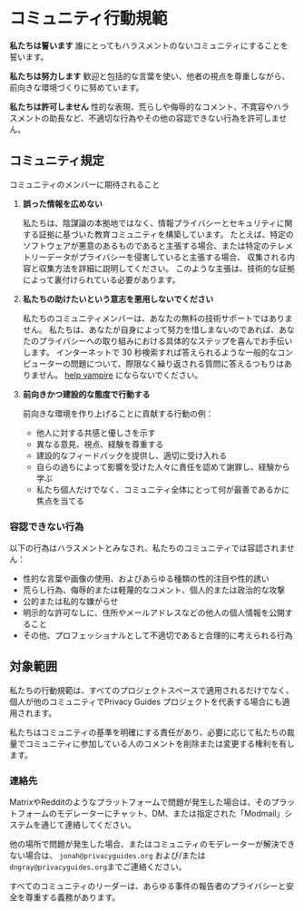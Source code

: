 # コミュニティ行動規範

**私たちは誓います** 誰にとってもハラスメントのないコミュニティにすることを誓います。

**私たちは努力します** 歓迎と包括的な言葉を使い、他者の視点を尊重しながら、前向きな環境づくりに努めています。

**私たちは許可しません** 性的な表現、荒らしや侮辱的なコメント、不寛容やハラスメントの助長など、不適切な行為やその他の容認できない行為を許可しません。

## コミュニティ規定

コミュニティのメンバーに期待されること

1. **誤った情報を広めない**

      私たちは、陰謀論の本拠地ではなく、情報プライバシーとセキュリティに関する証拠に基づいた教育コミュニティを構築しています。 たとえば、特定のソフトウェアが悪意のあるものであると主張する場合、または特定のテレメトリーデータがプライバシーを侵害していると主張する場合、 収集される内容と収集方法を詳細に説明してください。 このような主張は、技術的な証拠によって裏付けられている必要があります。

1. **私たちの助けたいという意志を悪用しないでください**

      私たちのコミュニティメンバーは、あなたの無料の技術サポートではありません。 私たちは、あなたが自身によって努力を惜しまないのであれば、あなたのプライバシーへの取り組みにおける具体的なステップを喜んでお手伝いします。 インターネットで 30 秒検索すれば答えられるような一般的なコンピューターの問題について、際限なく繰り返される質問に答えるつもりはありません。 [help vampire](https://slash7.com/2006/12/22/vampires/) にならないでください。

1. **前向きかつ建設的な態度で行動する**

      前向きな環境を作り上げることに貢献する行動の例：

      - 他人に対する共感と優しさを示す
      - 異なる意見、視点、経験を尊重する
      - 建設的なフィードバックを提供し、適切に受け入れる
      - 自らの過ちによって影響を受けた人々に責任を認めて謝罪し、経験から学ぶ
      - 私たち個人だけでなく、コミュニティ全体にとって何が最善であるかに焦点を当てる

### 容認できない行為

以下の行為はハラスメントとみなされ、私たちのコミュニティでは容認されません：

- 性的な言葉や画像の使用、およびあらゆる種類の性的注目や性的誘い
- 荒らし行為、侮辱的または軽蔑的なコメント、個人的または政治的な攻撃
- 公的または私的な嫌がらせ
- 明示的な許可なしに、住所やメールアドレスなどの他人の個人情報を公開すること
- その他、プロフェッショナルとして不適切であると合理的に考えられる行為

## 対象範囲

私たちの行動規範は、すべてのプロジェクトスペースで適用されるだけでなく、個人が他のコミュニティでPrivacy Guides プロジェクトを代表する場合にも適用されます。

私たちはコミュニティの基準を明確にする責任があり、必要に応じて私たちの裁量でコミュニティに参加している人のコメントを削除または変更する権利を有します。

### 連絡先

MatrixやRedditのようなプラットフォームで問題が発生した場合は、そのプラットフォームのモデレーターにチャット、DM、または指定された「Modmail」システムを通じて連絡してください。

他の場所で問題が発生した場合、またはコミュニティのモデレーターが解決できない場合は、 `jonah@privacyguides.org` および/または `dngray@privacyguides.org`までご連絡ください。

すべてのコミュニティのリーダーは、あらゆる事件の報告者のプライバシーと安全を尊重する義務があります。
